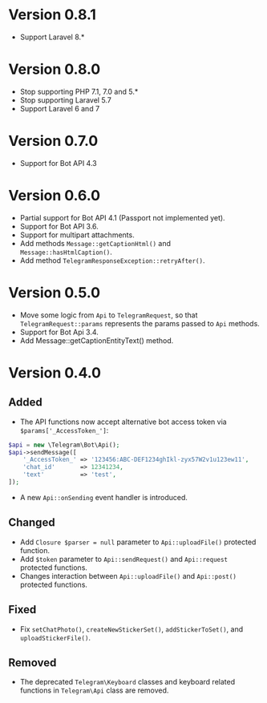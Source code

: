 # Version 0.8.1
- Support Laravel 8.*
# Version 0.8.0
- Stop supporting PHP 7.1, 7.0 and 5.*
- Stop supporting Laravel 5.7
- Support Laravel 6 and 7

# Version 0.7.0
- Support for Bot API 4.3

# Version 0.6.0
- Partial support for Bot API 4.1 (Passport not implemented yet).
- Support for Bot API 3.6.
- Support for multipart attachments.
- Add methods `Message::getCaptionHtml()` and `Message::hasHtmlCaption()`.
- Add method `TelegramResponseException::retryAfter()`.

# Version 0.5.0

- Move some logic from `Api` to `TelegramRequest`, so that `TelegramRequest::params` represents the params passed to `Api` methods.
- Support for Bot Api 3.4.
- Add Message::getCaptionEntityText() method.

# Version 0.4.0

## Added
- The API functions now accept alternative bot access token via `$params['_AccessToken_']`:
```php
$api = new \Telegram\Bot\Api();
$api->sendMessage([
    '_AccessToken_' => '123456:ABC-DEF1234ghIkl-zyx57W2v1u123ew11',
    'chat_id'       => 12341234,
    'text'          => 'test',
]);
```

- A new `Api::onSending` event handler is introduced.

## Changed
- Add `Closure $parser = null` parameter to `Api::uploadFile()` protected function.
- Add `$token` parameter to `Api::sendRequest()` and `Api::request` protected functions.
- Changes interaction between `Api::uploadFile()` and `Api::post()` protected functions.

## Fixed
- Fix `setChatPhoto()`, `createNewStickerSet()`, `addStickerToSet()`, and `uploadStickerFile()`.

## Removed
- The deprecated `Telegram\Keyboard` classes and keyboard related functions in `Telegram\Api` class are removed.
